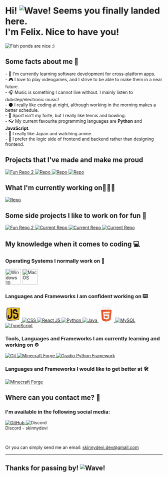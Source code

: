 <h1>Hi! <img src='https://raw.githubusercontent.com/TheDudeThatCode/TheDudeThatCode/master/Assets/Hi.gif' title="Welcome!" alt='Wave!' width="32px"  height="32px"/> Seems you finally landed here.<br/> I'm Felix. Nice to have you!</h1>
<img src="https://static.wikia.nocookie.net/animal-jam-clans-1/images/1/1c/Made_by_1041uuu.gif/revision/latest?cb=20210406230318" title="This fish pond looks really nice :)" alt="Fish ponds are nice :)"/>

<h2>Some facts about me 💬</h2>
- 🚀 I'm currently learning software development for cross-platform apps.<br/>
- 🎮 I love to play videogames, and I strive to be able to make them in a near future.<br/>
- 🎧 Music is something I cannot live without. I mainly listen to dubstep/electronic music!<br/>
- 🌑 I really like coding at night, although working in the morning makes a better schedule.<br/>
- 🎾 Sport isn't my forte, but I really like tennis and bowling.<br/>
- 👓 My current favourite programming languages are <strong>Python</strong> and <strong>JavaScript</strong>.<br/>
- 🍙 I really like Japan and watching anime.<br/>
- 💾 I prefer the logic side of frontend and backend rather than designing frontend.

<h2>Projects that I've made and make me proud</h2>
<a href="https://github.com/SkinnyDevi/birbia-station-bot">
  <img src="https://github-readme-stats.vercel.app/api/pin/?username=SkinnyDevi&repo=birbia-station-bot&theme=tokyonight" alt="Fun Repo 2" width="400px" height="140px"/>
</a>
<a href="https://github.com/SkinnyDevi/webui_tavernai_charas">
  <img src="https://github-readme-stats.vercel.app/api/pin/?username=SkinnyDevi&repo=webui_tavernai_charas&theme=tokyonight" alt="Repo" width="400px" height="140px"/>
</a>
<a href="https://github.com/SkinnyDevi/localwave">
  <img src="https://github-readme-stats.vercel.app/api/pin/?username=SkinnyDevi&repo=localwave&theme=tokyonight" alt="Repo" width="400px" height="140px"/>
</a>
<a href="https://github.com/SkinnyDevi/acgcag">
  <img src="https://github-readme-stats.vercel.app/api/pin/?username=SkinnyDevi&repo=acgcag&theme=tokyonight" alt="Repo" width="400px" height="140px"/>
</a>

<h2>What I'm currently working on👨🏽‍💻</h2>
<a href="https://github.com/SkinnyDevi/modern-acgcag">
  <img src="https://github-readme-stats.vercel.app/api/pin/?username=SkinnyDevi&repo=modern-acgcag&theme=tokyonight" alt="Repo" width="400px" height="140px"/>
</a>

<h2>Some side projects I like to work on for fun 🎲</h2>
<a href="https://github.com/SkinnyDevi/scriptable">
  <img src="https://github-readme-stats.vercel.app/api/pin/?username=SkinnyDevi&repo=scriptable&theme=tokyonight" alt="Fun Repo 2" width="400px" height="140px"/>
</a>
<a href="https://github.com/SkinnyDevi/songs-of-war-mod">
  <img src="https://github-readme-stats.vercel.app/api/pin/?username=SkinnyDevi&repo=songs-of-war-mod&theme=tokyonight" alt="Current Repo" width="400px" height="140px"/>
</a>
<a href="https://github.com/SkinnyDevi/playtimelimiter">
  <img src="https://github-readme-stats.vercel.app/api/pin/?username=SkinnyDevi&repo=playtimelimiter&theme=tokyonight" alt="Current Repo" width="400px" height="140px"/>
</a>
<a href="https://github.com/SkinnyDevi/server-chat-ext">
  <img src="https://github-readme-stats.vercel.app/api/pin/?username=SkinnyDevi&repo=server-chat-ext&theme=tokyonight" alt="Current Repo" width="400px" height="140px"/>
</a>

<h2>My knowledge when it comes to coding 💻</h2>
<h3><strong>Operating Systems I normally work on 💾</strong><br/></h3>
<p>
  <img src="https://upload.wikimedia.org/wikipedia/commons/thumb/5/5f/Windows_logo_-_2012.svg/2048px-Windows_logo_-_2012.svg.png" width="50px" height="50px" title="Windows 10"/>
  <img src="https://images-wixmp-ed30a86b8c4ca887773594c2.wixmp.com/f/245f4571-14d4-4069-90a7-259b2971229f/del3rk1-177dea3e-01d6-4c32-bcfd-8927b7bc8364.png?token=eyJ0eXAiOiJKV1QiLCJhbGciOiJIUzI1NiJ9.eyJzdWIiOiJ1cm46YXBwOjdlMGQxODg5ODIyNjQzNzNhNWYwZDQxNWVhMGQyNmUwIiwiaXNzIjoidXJuOmFwcDo3ZTBkMTg4OTgyMjY0MzczYTVmMGQ0MTVlYTBkMjZlMCIsIm9iaiI6W1t7InBhdGgiOiJcL2ZcLzI0NWY0NTcxLTE0ZDQtNDA2OS05MGE3LTI1OWIyOTcxMjI5ZlwvZGVsM3JrMS0xNzdkZWEzZS0wMWQ2LTRjMzItYmNmZC04OTI3YjdiYzgzNjQucG5nIn1dXSwiYXVkIjpbInVybjpzZXJ2aWNlOmZpbGUuZG93bmxvYWQiXX0.RDHFl6JxHrJPAZGg1gIyuGEOJCn9WMTLlNYVlu8Ql5E" title="MacOS" width="50px" height="50px"/>
</p>

<h3><strong>Languages and Frameworks I am confident working on ⌨️</strong></h3>
<p>
  <a href="https://www.javascript.com">
    <img src="https://raw.githubusercontent.com/StewartGF/StewartGF/master/images/javascript.gif" title="JavaScript" alt="JavaScript" width="50px" height="50px"/>
  </a>
  <a href="https://www.w3.org/Style/CSS/Overview.en.html">
    <img src="https://camo.githubusercontent.com/94ad70746d4c32151283a68c35e8ab44b05165a462745d8907dcf9d50e278188/68747470733a2f2f6d65646961322e67697068792e636f6d2f6d656469612f667345615a6c644e43384131504a336d77702f736f757263652e676966" title="CSS" alt="CSS" width="50px" height="50px"/>
  </a>
  <a href="https://reactjs.org/">
    <img src="https://i0.wp.com/www.primefaces.org/wp-content/uploads/2017/09/feature-react.png?ssl=1" title="ReactJS" alt="React JS" width="50px" height="50px"/>
  </a>
  <a href="https://www.python.org">
    <img src="https://github.com/hussainweb/hussainweb/raw/main/icons/python.png" title="Python" alt="Python" width="50px" height="50px"/>
  </a>
  <a href="https://www.oracle.com/java/">
    <img src="https://cdn.worldvectorlogo.com/logos/java.svg" title="Java" alt="Java" width="50px" height="50px"/>
  </a>
  <a href="https://html5.org">
    <img src="https://raw.githubusercontent.com/otomer/otomer/master/assets/html.gif" title="HTML 5" alt="HTML5" width="50px" height="50px"/>
  </a>
  <a href="https://www.mysql.com">
    <img src="https://raw.githubusercontent.com/hussainweb/hussainweb/main/icons/mysql.png" title="MySQL" alt="MySQL" width="50px" height="50px"/>
  </a>
  <a href="https://www.typescriptlang.org/">
    <img src="https://upload.wikimedia.org/wikipedia/commons/thumb/4/4c/Typescript_logo_2020.svg/512px-Typescript_logo_2020.svg.png" title="TypeScript" alt="TypeScript" width="50px" height="50px"/>
  </a>
</p>

<h3><strong>Tools, Languages and Frameworks I am currently learning and working on ⚙️</strong></h3>
<p>
  <a href="https://git-scm.com/">
    <img src="https://git-scm.com/images/logos/downloads/Git-Icon-1788C.png" title="Git" alt="Git" width="50px" height="50px"/>
  </a>
  <a href="https://docs.minecraftforge.net/en/latest/">
    <img src="https://files.minecraftforge.net/static/images/embed_logo.png" title="Minecraft Forge" alt="Minecraft Forge" width="62.5px" height="50px"/>
  </a>
  <a href="https://docs.minecraftforge.net/en/latest/">
    <img src="https://www.gradio.app/favicon.png" title="Gradio Python Framework" alt="Gradio Python Framework" width="50px" height="50px"/>
  </a>
</p>

<h3><strong>Languages and Frameworks I would like to get better at 🛠</strong></h3>
<p>
  <a href="https://docs.minecraftforge.net/en/latest/">
    <img src="https://files.minecraftforge.net/static/images/embed_logo.png" title="Minecraft Forge" alt="Minecraft Forge" width="62.5px" height="50px"/>
  </a>
</p>

<h2>Where can you contact me? 📲</h2>
<h3>I'm available in the following social media:</h3>
<p>
  <a href="https://github.com/SkinnyDevi">
    <img src="https://upload.wikimedia.org/wikipedia/commons/thumb/9/91/Octicons-mark-github.svg/2048px-Octicons-mark-github.svg.png" title="SkinnyDevi" alt="GitHub" width="40px" height="40px"/>
  </a>
  <img src="https://logodownload.org/wp-content/uploads/2017/11/discord-logo-1-1.png" title="skinnydevi" alt="Discord" width="40px" height="40px"/>
  <br/>Discord - skinnydevi
</p>
<br/>  
<p>Or you can simply send me an email: 
  <a href="mailto:skinnydevi.dev@gmail.com">skinnydevi.dev@gmail.com</a>
</p>

---
<h2>Thanks for passing by! <img src='https://raw.githubusercontent.com/TheDudeThatCode/TheDudeThatCode/master/Assets/Hi.gif' alt='Wave!' width="32px"  height="32px"/></h2>
